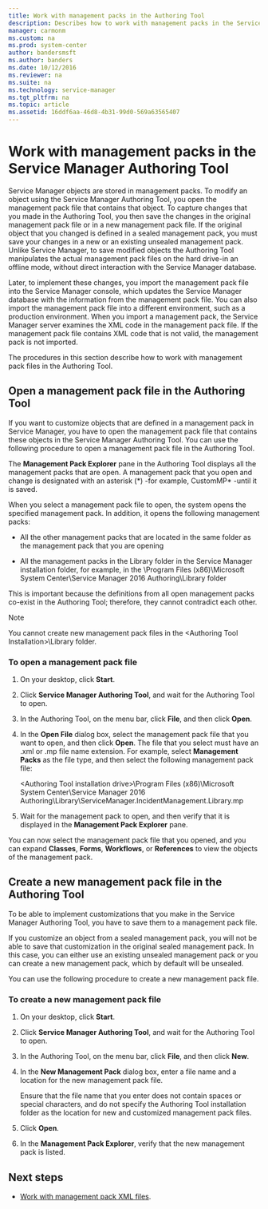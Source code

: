```yaml
---
title: Work with management packs in the Authoring Tool
description: Describes how to work with management packs in the Service Manager Authoring Tool.
manager: carmonm
ms.custom: na
ms.prod: system-center
author: bandersmsft
ms.author: banders
ms.date: 10/12/2016
ms.reviewer: na
ms.suite: na
ms.technology: service-manager
ms.tgt_pltfrm: na
ms.topic: article
ms.assetid: 16ddf6aa-46d8-4b31-99d0-569a63565407
---
```


# Work with management packs in the Service Manager Authoring Tool

Service Manager objects are stored in management packs. To modify an object using the Service Manager Authoring Tool, you open the management pack file that contains that object. To capture changes that you made in the Authoring Tool, you then save the changes in the original management pack file or in a new management pack file. If the original object that you changed is defined in a sealed management pack, you must save your changes in a new or an existing unsealed management pack. Unlike Service Manager, to save modified objects the Authoring Tool manipulates the actual management pack files on the hard drive-in an offline mode, without direct interaction with the Service Manager database.  

 Later, to implement these changes, you import the management pack file into the Service Manager console, which updates the Service Manager database with the information from the management pack file. You can also import the management pack file into a different environment, such as a production environment. When you import a management pack, the Service Manager server examines the XML code in the management pack file. If the management pack file contains XML code that is not valid, the management pack is not imported.  

 The procedures in this section describe how to work with management pack files in the Authoring Tool.  

## Open a management pack file in the Authoring Tool

If you want to customize objects that are defined in a management pack in Service Manager, you have to open the management pack file that contains these objects in the Service Manager Authoring Tool. You can use the following procedure to open a management pack file in the Authoring Tool.  

 The **Management Pack Explorer** pane in the Authoring Tool displays all the management packs that are open. A management pack that you open and change is designated with an asterisk \(\*\) -for example, CustomMP\* -until it is saved.  

 When you select a management pack file to open, the system opens the specified management pack. In addition, it opens the following management packs:  

-   All the other management packs that are located in the same folder as the management pack that you are opening  

-   All the management packs in the Library folder in the Service Manager installation folder, for example, in the \\Program Files \(x86\)\\Microsoft System Center\\Service Manager 2016 Authoring\\Library folder  

 This is important because the definitions from all open management packs co\-exist in the Authoring Tool; therefore, they cannot contradict each other.  

> [!NOTE]  
>  You cannot create new management pack files in the \<Authoring Tool Installation\>\\Library folder.  

### To open a management pack file  

1.  On your desktop, click **Start**.  

2.  Click **Service Manager Authoring Tool**, and wait for the Authoring Tool to open.  

3.  In the Authoring Tool, on the menu bar, click **File**, and then click **Open**.  

4.  In the **Open File** dialog box, select the management pack file that you want to open, and then click **Open**. The file that you select must have an .xml or .mp file name extension. For example, select **Management Packs** as the file type, and then select the following management pack file:  

     \<Authoring Tool installation drive\>\\Program Files \(x86\)\\Microsoft System Center\\Service Manager 2016 Authoring\\Library\\ServiceManager.IncidentManagement.Library.mp  

5.  Wait for the management pack to open, and then verify that it is displayed in the **Management Pack Explorer** pane.  

 You can now select the management pack file that you opened, and you can expand **Classes**, **Forms**, **Workflows**, or **References** to view the objects of the management pack.

## Create a new management pack file in the Authoring Tool

To be able to implement customizations that you make in the Service Manager Authoring Tool, you have to save them to a management pack file.  

 If you customize an object from a sealed management pack, you will not be able to save that customization in the original sealed management pack. In this case, you can either use an existing unsealed management pack or you can create a new management pack, which by default will be unsealed.  

 You can use the following procedure to create a new management pack file.  

### To create a new management pack file  

1.  On your desktop, click **Start**.  

2.  Click **Service Manager Authoring Tool**, and wait for the Authoring Tool to open.  

3.  In the Authoring Tool, on the menu bar, click **File**, and then click **New**.  

4.  In the **New Management Pack** dialog box, enter a file name and a location for the new management pack file.  

     Ensure that the file name that you enter does not contain spaces or special characters, and do not specify the Authoring Tool installation folder as the location for new and customized management pack files.  

5.  Click **Open**.  

6.  In the **Management Pack Explorer**, verify that the new management pack is listed.  

## Next steps

- [Work with management pack XML files](work-mps-xml.md).
